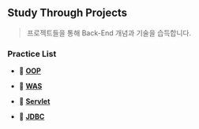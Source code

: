 ## Study Through Projects
> 프로젝트들을 통해 Back-End 개념과 기술을 습득합니다.
### Practice List
- :pushpin: [**OOP**](https://github.com/VenusIM/BE_StudyWithProjects/tree/master/oop-practice)

- :pushpin: [**WAS**](https://github.com/VenusIM/BE_StudyWithProjects/tree/master/was-practice)

- :pushpin: [**Servlet**](https://github.com/VenusIM/BE_STPs/tree/master/servlet-practice)

- :pushpin: [**JDBC**](https://github.com/VenusIM/BE_STPs/tree/master/jdbc-practice)
